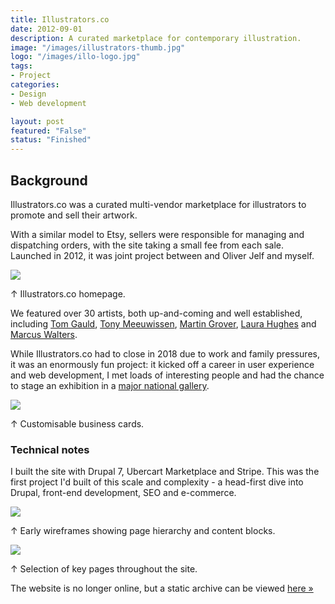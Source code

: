```yaml
---
title: Illustrators.co
date: 2012-09-01
description: A curated marketplace for contemporary illustration.
image: "/images/illustrators-thumb.jpg"
logo: "/images/illo-logo.jpg"
tags:
- Project
categories:
- Design
- Web development

layout: post
featured: "False"
status: "Finished"
---
```


## Background

Illustrators\.co was a curated multi-vendor marketplace for illustrators to promote and sell their artwork. 

With a similar model to Etsy, sellers were responsible for managing and dispatching orders, with the site taking a small fee from each sale. Launched in 2012, it was joint project between and Oliver Jelf and myself. 

<img src="/images/illustrators1.jpg" class="wide">
<p class="caption">↑ Illustrators.co homepage.</p>

We featured over 30 artists, both up-and-coming and well established, including [Tom Gauld](https://www.tomgauld.com), [Tony Meeuwissen](https://folioart.co.uk/illustrator/tony-meeuwissen/), [Martin Grover](https://martingrover.com), [Laura Hughes](https://www.laurahughes-illustrator.co.uk) and [Marcus Walters](https://www.marcuswalters.com).

While Illustrators\.co had to close in 2018 due to work and family pressures, it was an enormously fun project: it kicked off a career in user experience and web development, I met loads of interesting people and had the chance to stage an exhibition in a [major national gallery](/articles/lineup/).

<img src="/images/illustrators2.jpg" class="wide">
<p class="caption">↑ Customisable business cards.</p>

### Technical notes

I built the site with Drupal 7, Ubercart Marketplace and Stripe. This was the first project I'd built of this scale and complexity - a head-first dive into Drupal, front-end development, SEO and e-commerce.

<img src="/images/illustrators4.jpg" class="wide">
<p class="caption">↑ Early wireframes showing page hierarchy and content blocks.</p>

<img src="/images/illustrators3.jpg" class="wide">
<p class="caption">↑ Selection of key pages throughout the site.</p>

The website is no longer online, but a static archive can be viewed [here »](https://illustrators.netlify.app)